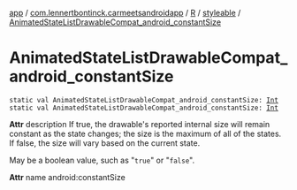 [app](../../../index.md) / [com.lennertbontinck.carmeetsandroidapp](../../index.md) / [R](../index.md) / [styleable](index.md) / [AnimatedStateListDrawableCompat_android_constantSize](./-animated-state-list-drawable-compat_android_constant-size.md)

# AnimatedStateListDrawableCompat_android_constantSize

`static val AnimatedStateListDrawableCompat_android_constantSize: `[`Int`](https://kotlinlang.org/api/latest/jvm/stdlib/kotlin/-int/index.html)
`static val AnimatedStateListDrawableCompat_android_constantSize: `[`Int`](https://kotlinlang.org/api/latest/jvm/stdlib/kotlin/-int/index.html)

**Attr**
description If true, the drawable's reported internal size will remain constant as the state changes; the size is the maximum of all of the states. If false, the size will vary based on the current state.

May be a boolean value, such as "`true`" or "`false`".

**Attr**
name android:constantSize

